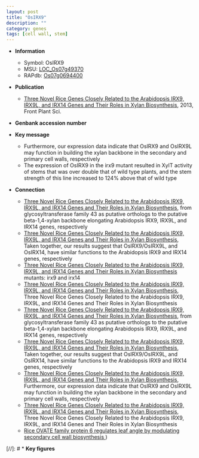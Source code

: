 ```yaml
---
layout: post
title: "OsIRX9"
description: ""
category: genes
tags: [cell wall, stem]
---
```


* **Information**  
    + Symbol: OsIRX9  
    + MSU: [LOC_Os07g49370](http://rice.plantbiology.msu.edu/cgi-bin/ORF_infopage.cgi?orf=LOC_Os07g49370)  
    + RAPdb: [Os07g0694400](http://rapdb.dna.affrc.go.jp/viewer/gbrowse_details/irgsp1?name=Os07g0694400)  

* **Publication**  
    + [Three Novel Rice Genes Closely Related to the Arabidopsis IRX9, IRX9L, and IRX14 Genes and Their Roles in Xylan Biosynthesis](http://www.ncbi.nlm.nih.gov/pubmed?term=Three+Novel+Rice+Genes+Closely+Related+to+the+Arabidopsis+IRX9,+IRX9L,+and+IRX14+Genes+and+Their+Roles+in+Xylan+Biosynthesis%5BTitle%5D), 2013, Front Plant Sci.

* **Genbank accession number**  

* **Key message**  
    + Furthermore, our expression data indicate that OsIRX9 and OsIRX9L may function in building the xylan backbone in the secondary and primary cell walls, respectively
    + The expression of OsIRX9 in the irx9 mutant resulted in XylT activity of stems that was over double that of wild type plants, and the stem strength of this line increased to 124% above that of wild type

* **Connection**  
    + [Three Novel Rice Genes Closely Related to the Arabidopsis IRX9, IRX9L, and IRX14 Genes and Their Roles in Xylan Biosynthesis](OsIRX14), from glycosyltransferase family 43 as putative orthologs to the putative beta-1,4-xylan backbone elongating Arabidopsis IRX9, IRX9L, and IRX14 genes, respectively
    + [Three Novel Rice Genes Closely Related to the Arabidopsis IRX9, IRX9L, and IRX14 Genes and Their Roles in Xylan Biosynthesis](http://www.ncbi.nlm.nih.gov/pubmed?term=Three+Novel+Rice+Genes+Closely+Related+to+the+Arabidopsis+IRX9,+IRX9L,+and+IRX14+Genes+and+Their+Roles+in+Xylan+Biosynthesis%5BTitle%5D), Taken together, our results suggest that OsIRX9/OsIRX9L, and OsIRX14, have similar functions to the Arabidopsis IRX9 and IRX14 genes, respectively
    + [Three Novel Rice Genes Closely Related to the Arabidopsis IRX9, IRX9L, and IRX14 Genes and Their Roles in Xylan Biosynthesis](irx) mutants: irx9 and irx14
    + [Three Novel Rice Genes Closely Related to the Arabidopsis IRX9, IRX9L, and IRX14 Genes and Their Roles in Xylan Biosynthesis](http://www.ncbi.nlm.nih.gov/pubmed?term=Three+Novel+Rice+Genes+Closely+Related+to+the+Arabidopsis+IRX9,+IRX9L,+and+IRX14+Genes+and+Their+Roles+in+Xylan+Biosynthesis%5BTitle%5D), Three Novel Rice Genes Closely Related to the Arabidopsis IRX9, IRX9L, and IRX14 Genes and Their Roles in Xylan Biosynthesis
    + [Three Novel Rice Genes Closely Related to the Arabidopsis IRX9, IRX9L, and IRX14 Genes and Their Roles in Xylan Biosynthesis](OsIRX14), from glycosyltransferase family 43 as putative orthologs to the putative beta-1,4-xylan backbone elongating Arabidopsis IRX9, IRX9L, and IRX14 genes, respectively
    + [Three Novel Rice Genes Closely Related to the Arabidopsis IRX9, IRX9L, and IRX14 Genes and Their Roles in Xylan Biosynthesis](http://www.ncbi.nlm.nih.gov/pubmed?term=Three+Novel+Rice+Genes+Closely+Related+to+the+Arabidopsis+IRX9,+IRX9L,+and+IRX14+Genes+and+Their+Roles+in+Xylan+Biosynthesis%5BTitle%5D), Taken together, our results suggest that OsIRX9/OsIRX9L, and OsIRX14, have similar functions to the Arabidopsis IRX9 and IRX14 genes, respectively
    + [Three Novel Rice Genes Closely Related to the Arabidopsis IRX9, IRX9L, and IRX14 Genes and Their Roles in Xylan Biosynthesis](http://www.ncbi.nlm.nih.gov/pubmed?term=Three+Novel+Rice+Genes+Closely+Related+to+the+Arabidopsis+IRX9,+IRX9L,+and+IRX14+Genes+and+Their+Roles+in+Xylan+Biosynthesis%5BTitle%5D), Furthermore, our expression data indicate that OsIRX9 and OsIRX9L may function in building the xylan backbone in the secondary and primary cell walls, respectively
    + [Three Novel Rice Genes Closely Related to the Arabidopsis IRX9, IRX9L, and IRX14 Genes and Their Roles in Xylan Biosynthesis](http://www.ncbi.nlm.nih.gov/pubmed?term=Three+Novel+Rice+Genes+Closely+Related+to+the+Arabidopsis+IRX9,+IRX9L,+and+IRX14+Genes+and+Their+Roles+in+Xylan+Biosynthesis%5BTitle%5D), Three Novel Rice Genes Closely Related to the Arabidopsis IRX9, IRX9L, and IRX14 Genes and Their Roles in Xylan Biosynthesis
    + [Rice OVATE family protein 6 regulates leaf angle by modulating secondary cell wall biosynthesis ](Oryza+sativa+IRREGULAR+XYLEM+9))

[//]: # * **Key figures**  


